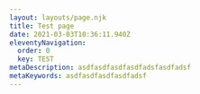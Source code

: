 ```yaml
---
layout: layouts/page.njk
title: Test page
date: 2021-03-03T10:36:11.940Z
eleventyNavigation:
  order: 0
  key: TEST
metaDescription: asdfasdfasdfasdfadsfasdfadsf
metaKeywords: asdfasdfasdfasdfadsf
---
```

